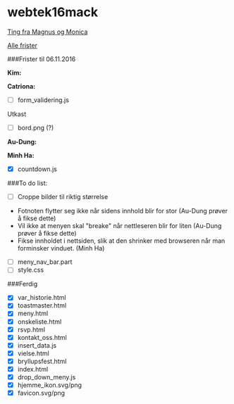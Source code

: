 # webtek16mack

[Ting fra Magnus og Monica](https://drive.google.com/drive/folders/0B9KfZs4uc66VS0t3eHZDT1Q2ZnM)

[Alle frister](https://docs.google.com/document/d/1bsnCHb3Hz70xM54buKW69KkVUNSBvf2dBQgLB12PSGI/edit?usp=sharing)

###Frister til 06.11.2016

**Kim:**

**Catriona:**
- [ ] form_validering.js

Utkast
- [ ] bord.png (?)

**Au-Dung:**


**Minh Ha:**
- [x] countdown.js

###To do list:
- [ ] Croppe bilder til riktig størrelse
- Fotnoten flytter seg ikke når sidens innhold blir for stor (Au-Dung prøver å fikse dette)
- Vil ikke at menyen skal "breake" når nettleseren blir for liten (Au-Dung prøver å fikse dette)
- Fikse innholdet i nettsiden, slik at den shrinker med browseren når man forminsker vinduet. (Minh Ha)
- [ ] meny_nav_bar.part
- [ ] style.css

###Ferdig
- [x] var_historie.html
- [x] toastmaster.html
- [x] meny.html
- [x] onskeliste.html
- [x] rsvp.html
- [x] kontakt_oss.html
- [x] insert_data.js
- [x] vielse.html
- [x] bryllupsfest.html
- [x] index.html
- [x] drop_down_meny.js
- [x] hjemme_ikon.svg/png
- [x] favicon.svg/png
